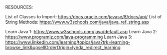 RESOURCES:

List of Classes to Import: https://docs.oracle.com/javase/8/docs/api/
List of String Methods: https://www.w3schools.com/java/java_ref_string.asp

Learn Java 1: https://www.w3schools.com/java/default.asp
Learn Java 2: https://www.programiz.com/java-programming
Learn Java 3: https://www.linkedin.com/learning/topics/java?trk=learning-browse_link&upsellOrderOrigin=lynda_redirect_learning
